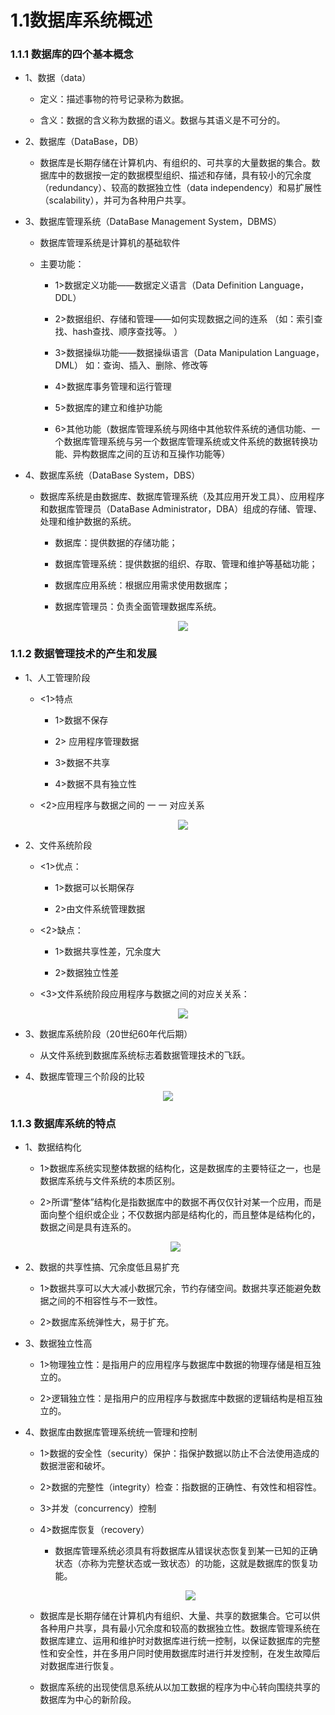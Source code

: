 # 1.1数据库系统概述

### 1.1.1 数据库的四个基本概念

* 1、数据（data）

  * 定义：描述事物的符号记录称为数据。
  
  * 含义：数据的含义称为数据的语义。数据与其语义是不可分的。

* 2、数据库（DataBase，DB）

  * 数据库是长期存储在计算机内、有组织的、可共享的大量数据的集合。数据库中的数据按一定的数据模型组织、描述和存储，具有较小的冗余度（redundancy）、较高的数据独立性（data independency）和易扩展性（scalability），并可为各种用户共享。

* 3、数据库管理系统（DataBase Management System，DBMS）

  * 数据库管理系统是计算机的基础软件
  
  * 主要功能：
  
    * 1>数据定义功能——数据定义语言（Data Definition Language，DDL）
    
    * 2>数据组织、存储和管理——如何实现数据之间的连系    （如：索引查找、hash查找、顺序查找等。 ）

    * 3>数据操纵功能——数据操纵语言（Data Manipulation Language，DML） 如：查询、插入、删除、修改等
    
    * 4>数据库事务管理和运行管理
    
    * 5>数据库的建立和维护功能
    
    * 6>其他功能（数据库管理系统与网络中其他软件系统的通信功能、一个数据库管理系统与另一个数据库管理系统或文件系统的数据转换功能、异构数据库之间的互访和互操作功能等）
    
* 4、数据库系统（DataBase System，DBS）

  * 数据库系统是由数据库、数据库管理系统（及其应用开发工具）、应用程序和数据库管理员（DataBase Administrator，DBA）组成的存储、管理、处理和维护数据的系统。
  
    * 数据库：提供数据的存储功能；
    
    * 数据库管理系统：提供数据的组织、存取、管理和维护等基础功能；
    
    * 数据库应用系统：根据应用需求使用数据库；
    
    * 数据库管理员：负责全面管理数据库系统。
    
    <div align="center"><img src="./img/1.1.1.png"/></div>
  
### 1.1.2 数据管理技术的产生和发展

* 1、人工管理阶段

  * <1>特点
  
    * 1>数据不保存
    
    * 2> 应用程序管理数据
    
    * 3>数据不共享
    
    * 4>数据不具有独立性

  * <2>应用程序与数据之间的 一 一 对应关系
  
       <div align="center"><img src="./img/人工管理阶段应用程序与数据之间的一一对应关系.png"/></div>

* 2、文件系统阶段

  * <1>优点：
  
    * 1>数据可以长期保存
    
    * 2>由文件系统管理数据
    
  * <2>缺点：
  
    * 1>数据共享性差，冗余度大
    
    * 2>数据独立性差
    

  * <3>文件系统阶段应用程序与数据之间的对应关关系：
  
      <div align="center"><img src="./img/文件系统阶段应用程序与数据之间的对应关关系.png"/></div>

* 3、数据库系统阶段（20世纪60年代后期）

  * 从文件系统到数据库系统标志着数据管理技术的飞跃。


* 4、数据库管理三个阶段的比较

<div align="center"><img src="./img/数据库管理三个阶段的比较.png"/></div>


### 1.1.3 数据库系统的特点

* 1、数据结构化

  * 1>数据库系统实现整体数据的结构化，这是数据库的主要特征之一，也是数据库系统与文件系统的本质区别。
  
  * 2>所谓“整体”结构化是指数据库中的数据不再仅仅针对某一个应用，而是面向整个组织或企业；不仅数据内部是结构化的，而且整体是结构化的，数据之间是具有连系的。
  
  <div align="center"><img src="./img/学生数据.png"/></div>


* 2、数据的共享性搞、冗余度低且易扩充

  * 1>数据共享可以大大减小数据冗余，节约存储空间。数据共享还能避免数据之间的不相容性与不一致性。
  
  * 2>数据库系统弹性大，易于扩充。
  
* 3、数据独立性高

  * 1>物理独立性：是指用户的应用程序与数据库中数据的物理存储是相互独立的。
  
  * 2>逻辑独立性：是指用户的应用程序与数据库中数据的逻辑结构是相互独立的。

* 4、数据库由数据库管理系统统一管理和控制

  * 1>数据的安全性（security）保护：指保护数据以防止不合法使用造成的数据泄密和破坏。
  
  * 2>数据的完整性（integrity）检查：指数据的正确性、有效性和相容性。
  
  * 3>并发（concurrency）控制
  
  * 4>数据库恢复（recovery）
  
    * 数据库管理系统必须具有将数据库从错误状态恢复到某一已知的正确状态（亦称为完整状态或一致状态）的功能，这就是数据库的恢复功能。
    
      <div align="center"><img src="./img/数据库系统阶段应用程序与数据之间的对应关系.png"/></div>
    
  * 数据库是长期存储在计算机内有组织、大量、共享的数据集合。它可以供各种用户共享，具有最小冗余度和较高的数据独立性。数据库管理系统在数据库建立、运用和维护时对数据库进行统一控制，以保证数据库的完整性和安全性，并在多用户同时使用数据库时进行并发控制，在发生故障后对数据库进行恢复。
  
  * 数据库系统的出现使信息系统从以加工数据的程序为中心转向围绕共享的数据库为中心的新阶段。




















